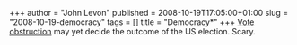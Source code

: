 +++
author = "John Levon"
published = 2008-10-19T17:05:00+01:00
slug = "2008-10-19-democracy"
tags = []
title = "Democracy*"
+++
[Vote
obstruction](http://www.rollingstone.com/politics/story/23638322/block_the_vote)
may yet decide the outcome of the US election. Scary.
